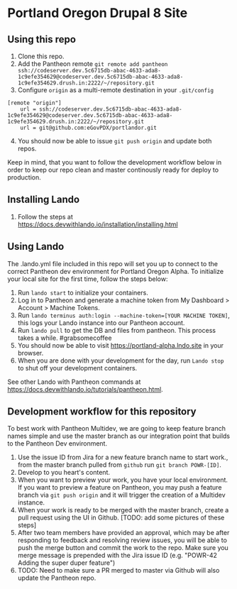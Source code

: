 # Portland Oregon Drupal 8 Site

## Using this repo

1. Clone this repo.
2. Add the Pantheon remote `git remote add pantheon ssh://codeserver.dev.5c6715db-abac-4633-ada8-1c9efe354629@codeserver.dev.5c6715db-abac-4633-ada8-1c9efe354629.drush.in:2222/~/repository.git`
3. Configure `origin` as a multi-remote destination in your `.git/config`
```
[remote "origin"]
    url = ssh://codeserver.dev.5c6715db-abac-4633-ada8-1c9efe354629@codeserver.dev.5c6715db-abac-4633-ada8-1c9efe354629.drush.in:2222/~/repository.git
    url = git@github.com:eGovPDX/portlandor.git
```
4. You should now be able to issue `git push origin` and update both repos.

Keep in mind, that you want to follow the development workflow below in order to keep our repo clean and master continously ready for deploy to production.

## Installing Lando

1. Follow the steps at https://docs.devwithlando.io/installation/installing.html

## Using Lando

The .lando.yml file included in this repo will set you up to connect to the correct Pantheon dev environment for Portland Oregon Alpha. To initialize your local site for the first time, follow the steps below:

1. Run `lando start` to initialize your containers.
2. Log in to Pantheon and generate a machine token from My Dashboard > Account > Machine Tokens.
3. Run `lando terminus auth:login --machine-token=[YOUR MACHINE TOKEN]`, this logs your Lando instance into our Pantheon account.
4. Run `lando pull` to get the DB and files from pantheon. This process takes a while. #grabsomecoffee
5. You should now be able to visit https://portland-alpha.lndo.site in your browser.
6. When you are done with your development for the day, run `Lando stop` to shut off your development containers.

See other Lando with Pantheon commands at https://docs.devwithlando.io/tutorials/pantheon.html.

## Development workflow for this repository

To best work with Pantheon Multidev, we are going to keep feature branch names simple and use the master branch as our integration point that builds to the Pantheon Dev environment.

1. Use the issue ID from Jira for a new feature branch name to start work., from the master branch pulled from `github` run `git branch POWR-[ID]`.
2. Develop to you heart's content.
3. When you want to preview your work, you have your local environment. If you want to preview a feature on Pantheon, you may push a feature branch via `git push origin` and it will trigger the creation of a Multidev instance.
4. When your work is ready to be merged with the master branch, create a pull request using the UI in Github. [TODO: add some pictures of these steps]
5. After two team members have provided an approval, which may be after responding to feedback and resolving review issues, you will be able to push the merge button and commit the work to the repo. Make sure you merge message is prepended with the Jira issue ID (e.g. "POWR-42 Adding the super duper feature")
6. TODO: Need to make sure a PR merged to master via Github will also update the Pantheon repo.